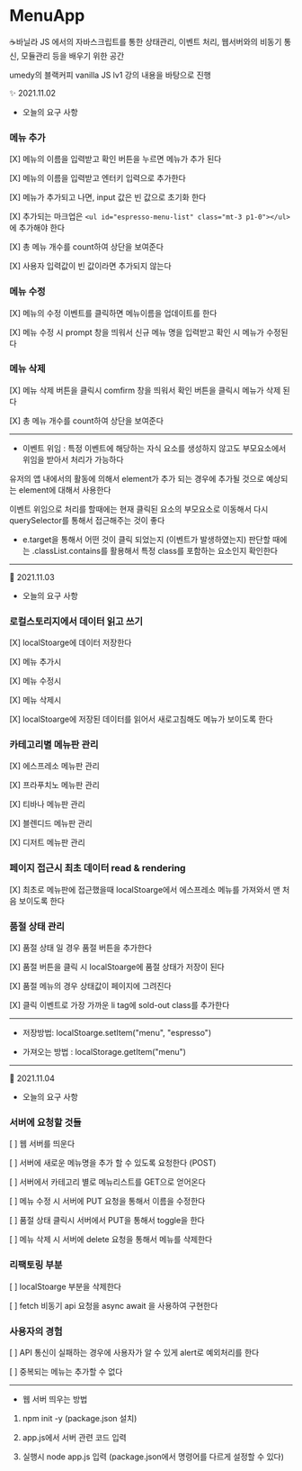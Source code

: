 # MenuApp
☕바닐라 JS 에서의 자바스크립트를 통한 상태관리, 이벤트 처리, 웹서버와의 비동기 통신, 모듈관리 등을 배우기 위한 공간 

umedy의 블랙커피 vanilla JS lv1 강의 내용을 바탕으로 진행


✨ 2021.11.02 

- 오늘의 요구 사항 

### 메뉴 추가
[X] 메뉴의 이름을 입력받고 확인 버튼을 누르면 메뉴가 추가 된다

[X] 메뉴의 이름을 입력받고 엔터키 입력으로 추가한다

[X] 메뉴가 추가되고 나면, input 값은 빈 값으로 초기화 한다 

[X] 추가되는 마크업은 ```<ul id="espresso-menu-list" class="mt-3 p1-0"></ul> ```에 추가해야 한다

[X] 총 메뉴 개수를 count하여 상단을 보여준다

[X] 사용자 입력값이 빈 값이라면 추가되지 않는다

### 메뉴 수정
[X] 메뉴의 수정 이벤트를 클릭하면 메뉴이름을 업데이트를 한다 

[X] 메뉴 수정 시 prompt 창을 띄워서 신규 메뉴 명을 입력받고 확인 시 메뉴가 수정된다 

### 메뉴 삭제 

[X] 메뉴 삭제 버튼을 클릭시 comfirm 창을 띄워서 확인 버튼을 클릭시 메뉴가 삭제 된다 

[X] 총 메뉴 개수를 count하여 상단을 보여준다 


<hr>

- 이벤트 위임 : 특정 이벤트에 해당하는 자식 요소를 생성하지 않고도 부모요소에서 위임을 받아서 처리가 가능하다 

유저의 앱 내에서의 활동에 의해서 element가 추가 되는 경우에 추가될 것으로 예상되는 element에 대해서 사용한다 

이벤트 위임으로 처리를 할때에는 현재 클릭된 요소의 부모요소로 이동해서 다시 querySelector를 통해서 접근해주는 것이 좋다


- e.target을 통해서 어떤 것이 클릭 되었는지 (이벤트가 발생하였는지) 판단할 때에는 .classList.contains를 활용해서 특정 class를 포함하는 요소인지 확인한다

<hr>


🔨 2021.11.03 


- 오늘의 요구 사항 

### 로컬스토리지에서 데이터 읽고 쓰기

[X] localStoarge에 데이터 저장한다

[X] 메뉴 추가시

[X] 메뉴 수정시

[X] 메뉴 삭제시

[X] localStoarge에 저장된 데이터를 읽어서 새로고침해도 메뉴가 보이도록 한다 


### 카테고리별 메뉴판 관리

[X] 에스프레소 메뉴판 관리 

[X] 프라푸치노 메뉴판 관리

[X] 티바나 메뉴판 관리

[X] 블렌디드 메뉴판 관리

[X] 디저트 메뉴판 관리

### 페이지 접근시 최초 데이터 read & rendering

[X] 최초로 메뉴판에 접근했을때 localStoarge에서  에스프레소 메뉴를 가져와서 맨 처음 보이도록 한다

### 품절 상태 관리 

[X] 품절 상태 일 경우 품절 버튼을 추가한다 

[X] 품절 버튼을 클릭 시 localStoarge에 품절 상태가 저장이 된다 

[X] 품절 메뉴의 경우 상태값이 페이지에 그려진다 

[X] 클릭 이벤트로 가장 가까운 li tag에 sold-out class를 추가한다 


<hr>

- 저장방법: localStoarge.setItem("menu", "espresso")

- 가져오는 방법 : localStorage.getItem("menu")

<hr>

🎐 2021.11.04 

- 오늘의 요구 사항 

### 서버에 요청할 것들 

[ ] 웹 서버를 띄운다 

[ ] 서버에 새로운 메뉴명을 추가 할 수 있도록 요청한다 (POST)

[ ] 서버에서 카테고리 별로 메뉴리스트를 GET으로 얻어온다 

[ ] 메뉴 수정 시 서버에 PUT 요청을 통해서 이름을 수정한다 

[ ] 품절 상태 클릭시 서버에서 PUT을 통해서 toggle을 한다 

[ ] 메뉴 삭제 시 서버에 delete 요청을 통해서 메뉴를 삭제한다 

### 리팩토링 부분 

[ ] localStoarge 부분을 삭제한다 

[ ] fetch 비동기 api 요청을 async await 을 사용하여 구현한다 

### 사용자의 경험 

[ ] API 통신이 실패하는 경우에 사용자가 알 수 있게 alert로 예외처리를 한다

[ ] 중복되는 메뉴는 추가할 수 없다

<hr>

- 웹 서버 띄우는 방법 

1) npm init -y (package.json 설치)

2) app.js에서 서버 관련 코드 입력 

3) 실행시 node app.js 입력 (package.json에서 명령어를 다르게 설정할 수 있다)


